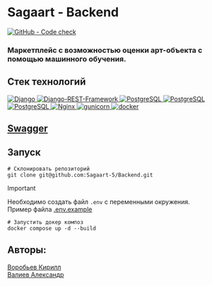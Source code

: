 # Sagaart - Backend

<a href="https://github.com/Sagaart-5/Backend/actions?query=workflow:Code check">
    <img alt="GitHub - Code check" src="https://github.com/Sagaart-5/Backend/actions/workflows/code_check.yml/badge.svg">
</a>

### Маркетплейс с возможностью оценки арт-объекта с помощью машинного обучения. 

## Стек технологий

<p>
    <a href="https://www.djangoproject.com/">
        <img alt="Django" src="https://img.shields.io/badge/django-%23092E20.svg?&style=for-the-badge&logo=django&logoColor=white">
    </a>
    <a href="https://www.django-rest-framework.org/">
        <img alt="Django-REST-Framework" src="https://img.shields.io/badge/DJANGO-REST-ff1709?style=for-the-badge&logo=django&logoColor=white&color=ff1709&labelColor=gray">
    </a>
    <a href="https://www.postgresql.org/">
        <img alt="PostgreSQL" src="https://img.shields.io/badge/postgresql-%23336791.svg?&style=for-the-badge&logo=postgresql&logoColor=white">
    </a>
    <a href="https://docs.celeryq.dev/en/stable/">
        <img alt="PostgreSQL" src="https://img.shields.io/badge/celery-%2337814A.svg?&style=for-the-badge&logo=celery&logoColor=white">
    </a>
    <a href="https://redis.io">
        <img alt="PostgreSQL" src="https://img.shields.io/badge/redis-%23DC382D.svg?&style=for-the-badge&logo=redis&logoColor=white">
    </a>
    <a href="https://nginx.org/ru/">
        <img alt="Nginx" src="https://img.shields.io/badge/nginx-%23269539.svg?&style=for-the-badge&logo=nginx&logoColor=white">
    </a>
    <a href="https://gunicorn.org/">
        <img alt="gunicorn" src="https://img.shields.io/badge/gunicorn-%298729.svg?style=for-the-badge&logo=gunicorn&logoColor=white">
    </a>
    <a href="https://www.docker.com/">
        <img alt="docker" src="https://img.shields.io/badge/docker-%232496ED.svg?&style=for-the-badge&logo=docker&logoColor=white">
    </a>
</p>

## [Swagger](https://sagaart5.hopto.org/api/schema/docs/)


## Запуск

```shell
# Склонировать репозиторий
git clone git@github.com:Sagaart-5/Backend.git
```

> [!IMPORTANT]
> Необходимо создать файл `.env` с переменными окружения.</br>
> Пример файла [.env.example](.env.example)

```shell
# Запустить докер композ
docker compose up -d --build
```

## Авторы:

[Воробьев Кирилл](https://www.github.com/mxnoob)</br>
[Валиев Александр](https://github.com/Valievx)
